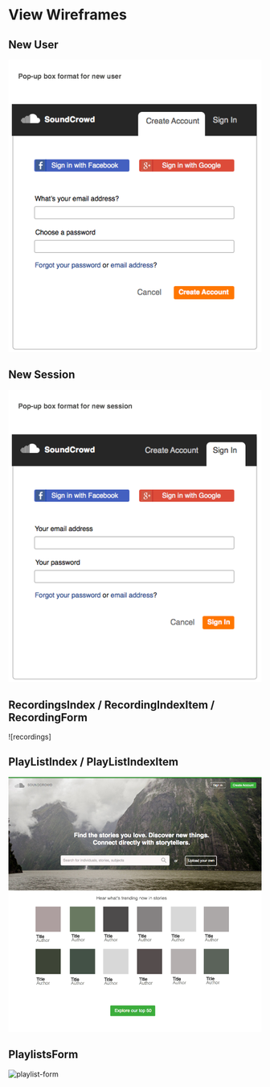# View Wireframes

## New User
![new-user]

## New Session
![new-session]

## RecordingsIndex / RecordingIndexItem / RecordingForm
![recordings]

<!-- ## CommentsIndex / CommentIndexItem / CommentForm
![comments] -->

## PlayListIndex / PlayListIndexItem
![playlists]

## PlaylistsForm
![playlist-form]

[new-user]: ./wireframes/new_user.png
[new-session]: ./wireframes/new_session.png
[notes]: ./wireframes/root_recordings.png
[playlists]: ./wireframes/root_playlists.png
[playlist-form]: ./wireframes/playlist_form.png

